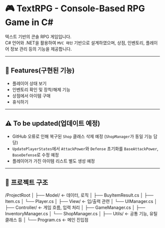 # 🎮 TextRPG - Console-Based RPG Game in C#

텍스트 기반의 콘솔 RPG 게임입니다.  
C# 언어와 .NET을 활용하여 `MVC 패턴` 기반으로 설계하였으며, 상점, 인벤토리, 플레이어 정보 관리 등의 기능을 제공합니다.

---

## 🧩 Features(구현된 기능)

- 플레이어 상태 보기  
- 인벤토리 확인 및 장착/해제 기능  
- 상점에서 아이템 구매  
- 휴식하기  

---

## ⚠️ To be updated(업데이트 예정)

- GitHub 오류로 인해 복구된 `Shop` 클래스 삭제 예정 (`ShopManager`가 동일 기능 담당)
- `UpdatePlayerStates`에서 `AttackPower`와 `Defense` 초기화를 `BaseAttackPower`, `BaseDefense`로 수정 예정
- 플레이어가 가진 아이템 리스트 별도 생성 예정

---

## 📁 프로젝트 구조

/ProjectRoot │ ├── Model/ ← 데이터, 로직 │ ├── BuyItemResult.cs │ ├── Item.cs │ └── Player.cs │ ├── View/ ← 입/출력 관련 │ └── UIManager.cs │ ├── Controller/ ← 게임 흐름, 입력 처리 │ ├── GameManager.cs │ ├── InventoryManager.cs │ └── ShopManager.cs │ ├── Utils/ ← 공통 기능, 유틸 클래스 등 │ └── Program.cs ← 메인 진입점